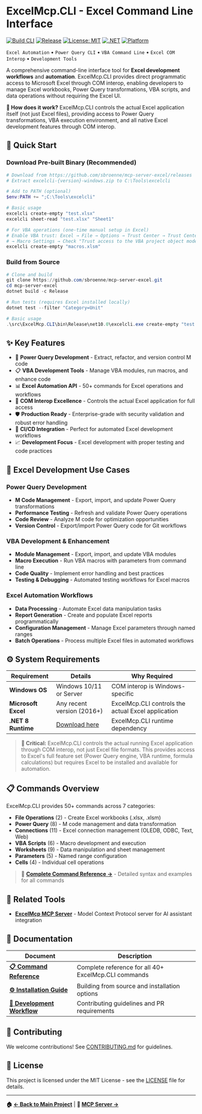# ExcelMcp.CLI - Excel Command Line Interface

[![Build CLI](https://github.com/sbroenne/mcp-server-excel/actions/workflows/build-cli.yml/badge.svg)](https://github.com/sbroenne/mcp-server-excel/actions/workflows/build-cli.yml)
[![Release](https://img.shields.io/github/v/release/sbroenne/mcp-server-excel)](https://github.com/sbroenne/mcp-server-excel/releases/latest)
[![License: MIT](https://img.shields.io/badge/License-MIT-yellow.svg)](https://opensource.org/licenses/MIT)
[![.NET](https://img.shields.io/badge/.NET-10.0-blue.svg)](https://dotnet.microsoft.com/download/dotnet/10.0)
[![Platform](https://img.shields.io/badge/platform-Windows-lightgrey.svg)](https://github.com/sbroenne/mcp-server-excel)

`Excel Automation` • `Power Query CLI` • `VBA Command Line` • `Excel COM Interop` • `Development Tools`

A comprehensive command-line interface tool for **Excel development workflows** and **automation**. ExcelMcp.CLI provides direct programmatic access to Microsoft Excel through COM interop, enabling developers to manage Excel workbooks, Power Query transformations, VBA scripts, and data operations without requiring the Excel UI.

**🎯 How does it work?** ExcelMcp.CLI controls the actual Excel application itself (not just Excel files), providing access to Power Query transformations, VBA execution environment, and all native Excel development features through COM interop.

## 🚀 Quick Start

### Download Pre-built Binary (Recommended)

```powershell
# Download from https://github.com/sbroenne/mcp-server-excel/releases
# Extract excelcli-{version}-windows.zip to C:\Tools\excelcli

# Add to PATH (optional)
$env:PATH += ";C:\Tools\excelcli"

# Basic usage
excelcli create-empty "test.xlsx"
excelcli sheet-read "test.xlsx" "Sheet1"

# For VBA operations (one-time manual setup in Excel)
# Enable VBA trust: Excel → File → Options → Trust Center → Trust Center Settings
# → Macro Settings → Check "Trust access to the VBA project object model"
excelcli create-empty "macros.xlsm"
```

### Build from Source

```powershell
# Clone and build
git clone https://github.com/sbroenne/mcp-server-excel.git
cd mcp-server-excel
dotnet build -c Release

# Run tests (requires Excel installed locally)
dotnet test --filter "Category=Unit"

# Basic usage
.\src\ExcelMcp.CLI\bin\Release\net10.0\excelcli.exe create-empty "test.xlsx"
```

## ✨ Key Features

- 🔧 **Power Query Development** - Extract, refactor, and version control M code
- 📋 **VBA Development Tools** - Manage VBA modules, run macros, and enhance code
- 📊 **Excel Automation API** - 50+ commands for Excel operations and workflows
- 💾 **COM Interop Excellence** - Controls the actual Excel application for full access
- 🛡️ **Production Ready** - Enterprise-grade with security validation and robust error handling
- 🔄 **CI/CD Integration** - Perfect for automated Excel development workflows
- 📈 **Development Focus** - Excel development with proper testing and code practices

## 🎯 Excel Development Use Cases

### **Power Query Development**

- **M Code Management** - Export, import, and update Power Query transformations
- **Performance Testing** - Refresh and validate Power Query operations
- **Code Review** - Analyze M code for optimization opportunities
- **Version Control** - Export/import Power Query code for Git workflows

### **VBA Development & Enhancement**

- **Module Management** - Export, import, and update VBA modules
- **Macro Execution** - Run VBA macros with parameters from command line
- **Code Quality** - Implement error handling and best practices
- **Testing & Debugging** - Automated testing workflows for Excel macros

### **Excel Automation Workflows**

- **Data Processing** - Automate Excel data manipulation tasks
- **Report Generation** - Create and populate Excel reports programmatically
- **Configuration Management** - Manage Excel parameters through named ranges
- **Batch Operations** - Process multiple Excel files in automated workflows

## ⚙️ System Requirements

| Requirement | Details | Why Required |
|-------------|---------|--------------|
| **Windows OS** | Windows 10/11 or Server | COM interop is Windows-specific |
| **Microsoft Excel** | Any recent version (2016+) | ExcelMcp.CLI controls the actual Excel application |
| **.NET 8 Runtime** | [Download here](https://dotnet.microsoft.com/download/dotnet/8.0) | ExcelMcp.CLI runtime dependency |

> **🚨 Critical:** ExcelMcp.CLI controls the actual running Excel application through COM interop, not just Excel file formats. This provides access to Excel's full feature set (Power Query engine, VBA runtime, formula calculations) but requires Excel to be installed and available for automation.

## 📋 Commands Overview

ExcelMcp.CLI provides 50+ commands across 7 categories:

- **File Operations** (2) - Create Excel workbooks (.xlsx, .xlsm)
- **Power Query** (8) - M code management and data transformation  
- **Connections** (11) - Excel connection management (OLEDB, ODBC, Text, Web)
- **VBA Scripts** (6) - Macro development and execution
- **Worksheets** (9) - Data manipulation and sheet management
- **Parameters** (5) - Named range configuration
- **Cells** (4) - Individual cell operations

> 📖 **[Complete Command Reference →](COMMANDS.md)** - Detailed syntax and examples for all commands

## 🔗 Related Tools

- **[ExcelMcp MCP Server](../README.md)** - Model Context Protocol server for AI assistant integration

## 📖 Documentation

| Document | Description |
|----------|-------------|
| **[📋 Command Reference](COMMANDS.md)** | Complete reference for all 40+ ExcelMcp.CLI commands |
| **[⚙️ Installation Guide](INSTALLATION.md)** | Building from source and installation options |
| **[🔧 Development Workflow](DEVELOPMENT.md)** | Contributing guidelines and PR requirements |

## 🤝 Contributing

We welcome contributions! See [CONTRIBUTING.md](CONTRIBUTING.md) for guidelines.

## 📜 License

This project is licensed under the MIT License - see the [LICENSE](../LICENSE) file for details.

---

**🏠 [← Back to Main Project](../README.md)** | **🧠 [MCP Server →](../src/ExcelMcp.McpServer/README.md)**
